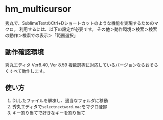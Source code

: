 # hm_multicursor

秀丸で、SublimeTextのCtrl+Dショートカットのような機能を実現するためのマクロ。
利用するには、以下の設定が必要です。
その他＞動作環境＞検索＞検索の動作＞検索での表示＞「範囲選択」


## 動作確認環境
秀丸エディタ Ver8.40, Ver 8.59
複数選択に対応しているバージョンならおそらくすべて動作します。

## 使い方

1. DLしたファイルを解凍し、適当なフォルダに移動
2. 秀丸エディタで`selectnextword.mac`をマクロ登録
3. キー割り当てで好きなキーを割り当て